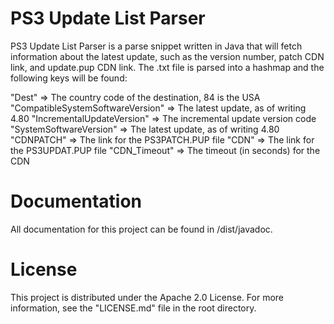 # PS3 Update List Parser

PS3 Update List Parser is a parse snippet written in Java that will fetch information about the latest update, such as the version number, patch CDN link, and update.pup CDN link. The .txt file is parsed into a hashmap and the following keys will be found:

"Dest" 								=> The country code of the destination, 84 is the USA
"CompatibleSystemSoftwareVersion" 	=> The latest update, as of writing 4.80
"IncrementalUpdateVersion" 			=> The incremental update version code
"SystemSoftwareVersion" 			=> The latest update, as of writing 4.80
"CDNPATCH" 							=> The link for the PS3PATCH.PUP file
"CDN" 								=> The link for the PS3UPDAT.PUP file
"CDN_Timeout" 						=> The timeout (in seconds) for the CDN

# Documentation

All documentation for this project can be found in /dist/javadoc.

# License

This project is distributed under the Apache 2.0 License. For more information, see the "LICENSE.md" file in the root directory.